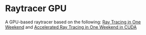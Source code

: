 # Raytracer GPU

A GPU-based raytracer based on the following: [Ray Tracing in One Weekend](https://raytracing.github.io/books/RayTracingInOneWeekend.html)
and [Accelerated Ray Tracing in One Weekend in CUDA](https://developer.nvidia.com/blog/accelerated-ray-tracing-cuda/)